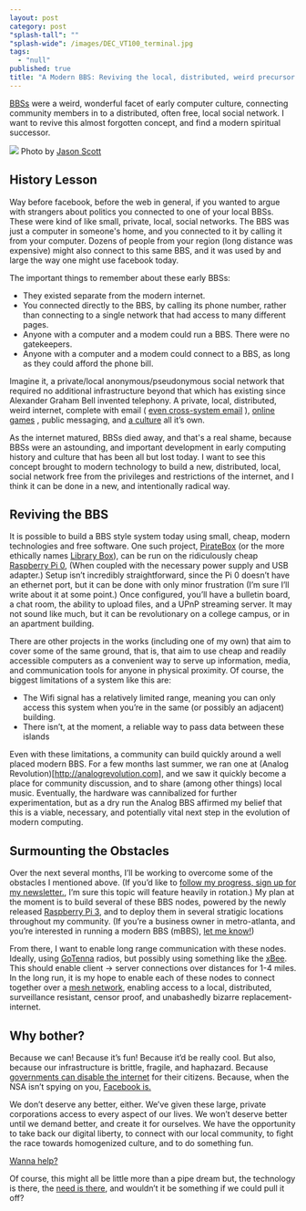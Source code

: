 ```yaml
---
layout: post
category: post
"splash-tall": ""
"splash-wide": /images/DEC_VT100_terminal.jpg
tags: 
  - "null"
published: true
title: "A Modern BBS: Reviving the local, distributed, weird precursor to Facebook."
---
```



[BBSs](https://en.wikipedia.org/wiki/Bulletin_board_system) were a weird, wonderful facet of early computer culture, connecting community members in to a distributed, often free, local social network. I want to revive this almost forgotten concept, and find a modern spiritual successor.  

<img src="{{site.baseurl}}/images/DEC_VT100_terminal.jpg" style="max-width:100%;"> Photo by [Jason Scott](https://www.flickr.com/people/54568729@N00)

## History Lesson

Way before facebook, before the web in general, if you wanted to argue with strangers about politics you connected to one of your local BBSs. These were kind of like small, private, local, social networks. The BBS was just a computer in someone's home, and you connected to it by calling it from your computer. Dozens of people from your region (long distance was expensive) might also connect to this same BBS, and it was used by and large the way one might use facebook today. 

The important things to remember about these early BBSs: 

- They existed separate from the modern internet.
- You connected directly to the BBS, by calling its phone number, rather than connecting to a single network that had access to many different pages. 
- Anyone with a computer and a modem could run a BBS. There were no gatekeepers. 
- Anyone with a computer and a modem could connect to a BBS, as long as they could afford the phone bill.

Imagine it, a private/local anonymous/pseudonymous social network that required no additional infrastructure beyond that which has existing since Alexander Graham Bell invented telephony. A private, local, distributed, weird internet, complete with email ( [even cross-system email](https://en.wikipedia.org/wiki/FidoNet) ), [online games](https://en.wikipedia.org/wiki/BBS_door) , public messaging, and [a culture](https://www.youtube.com/watch?v=JnSz-Hb9LQY) all it’s own. 

As the internet matured, BBSs died away, and that's a real shame, because BBSs were an astounding, and important development in early computing history and culture that has been all but lost today. I want to see this concept brought to modern technology to build a new, distributed, local, social network free from the privileges and restrictions of the internet, and I think it can be done in a new, and intentionally radical way. 

## Reviving the BBS

It is possible to build a BBS style system today using small, cheap, modern technologies and free software. One such project, [PirateBox](https://piratebox.cc/) (or the more ethically names [Library Box](http://librarybox.us/)), can be run on the ridiculously cheap [Raspberry Pi 0](https://www.raspberrypi.org/blog/raspberry-pi-zero/), (When coupled with the necessary power supply and USB adapter.) Setup isn’t incredibly straightforward, since the Pi 0 doesn’t have an ethernet port, but it can be done with only minor frustration (I’m sure I’ll write about it at some point.) Once configured, you’ll have a bulletin board, a chat room, the ability to upload files, and a UPnP streaming server. It may not sound like much, but it can be revolutionary on a college campus, or in an apartment building. 

There are other projects in the works (including one of my own) that aim to cover some of the same ground, that is, that aim to use cheap and readily accessible computers as a convenient way to serve up information, media, and communication tools for anyone in physical proximity. Of course, the biggest limitations of a system like this are: 

- The Wifi signal has a relatively limited range, meaning you can only access this system when you’re in the same (or possibly an adjacent) building.  
- There isn’t, at the moment, a reliable way to pass data between these islands 

Even with these limitations, a community can build quickly around a well placed modern BBS. For a few months last summer, we ran one at (Analog Revolution)[http://analogrevolution.com], and we saw it quickly become a place for community discussion, and to share (among other things) local music. Eventually, the hardware was cannibalized for further experimentation, but as a dry run the Analog BBS affirmed my belief that this is a viable, necessary, and potentially vital next step in the evolution of modern computing. 

## Surmounting the Obstacles

Over the next several months, I’ll be working to overcome some of the obstacles I mentioned above. (If you’d like to [follow my progress, sign up for my newsletter.](http://tinyletter.com/ajroach42), I’m sure this topic will feature heavily in rotation.) My plan at the moment is to build several of these BBS nodes, powered by the newly released [Raspberry Pi 3](https://www.raspberrypi.org/blog/raspberry-pi-3-on-sale/), and to deploy them in several stratigic locations throughout my community. (If you’re a business owner in metro-atlanta, and you’re interested in running a modern BBS (mBBS), [let me know!](http://andrewroach.net/contact)) 

From there, I want to enable long range communication with these nodes. Ideally, using [GoTenna](http://www.gotenna.com/	) radios, but possibly using something like the [xBee]( https://www.sparkfun.com/products/9099 ). This should enable client -> server connections over distances for 1-4 miles. In the long run, it is my hope to enable each of these nodes to connect together over a [mesh network](https://en.wikipedia.org/wiki/Mesh_networking), enabling access to a local, distributed, surveillance resistant, censor proof, and unabashedly bizarre replacement-internet. 

## Why bother?

Because we can! Because it’s fun! Because it’d be really cool. But also, because our infrastructure is brittle, fragile, and haphazard. Because [governments can disable the internet](http://www.wsj.com/articles/SB10001424052748703956604576110453371369740) for their citizens. Because, when the NSA isn’t spying on you, [Facebook is.](http://www.businessinsider.com/this-is-how-facebook-is-tracking-your-internet-activity-2012-9) 

We don’t deserve any better, either. We’ve given these large, private corporations access to every aspect of our lives. We won’t deserve better until we demand better, and create it for ourselves. We have the opportunity to take back our digital liberty, to connect with our local community, to fight the race towards homogenized culture, and to do something fun. 

[Wanna help?](https://ajroach42.typeform.com/to/tNxpkS)

Of course, this might all be little more than a pipe dream but, the technology is there, the [need is there](https://www.eff.org/nsa-spying), and wouldn’t it be something if we could pull it off?
